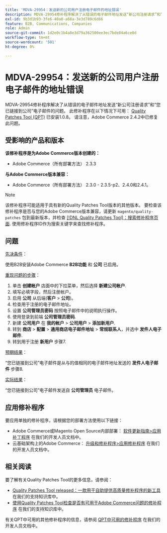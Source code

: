 ```yaml
---
title: 'MDVA-29954：发送新的公司用户注册电子邮件的地址错误'
description: MDVA-29954修补程序解决了从错误的电子邮件地址发送“新公司注册请求”和“您已链接到公司”电子邮件的问题。 安装[Quality Patches Tool (QPT)](/help/announcements/adobe-commerce-announcements/magento-quality-patches-released-new-tool-to-self-serve-quality-patches.md) 1.0.8后，即可使用此修补程序。 请注意，Adobe Commerce 2.4.2中已修复此问题。
exl-id: 9b3d1b93-3fe6-40a0-a68a-3e3d789c6d66
feature: B2B, Communications, Companies
role: Admin
source-git-commit: 1d2e0c1b4a8e3d79a362500ee3ec7bde84a6ce0d
workflow-type: tm+mt
source-wordcount: '501'
ht-degree: 0%

---
```


# MDVA-29954：发送新的公司用户注册电子邮件的地址错误

MDVA-29954修补程序解决了从错误的电子邮件地址发送“新公司注册请求”和“您已链接到公司”电子邮件的问题。 此修补程序在以下情况下可用： [Quality Patches Tool (QPT)](/help/announcements/adobe-commerce-announcements/magento-quality-patches-released-new-tool-to-self-serve-quality-patches.md) 已安装1.0.8。 请注意，Adobe Commerce 2.4.2中已修复此问题。

## 受影响的产品和版本

**该修补程序是为Adobe Commerce版本创建的：**

* Adobe Commerce（所有部署方法） 2.3.3

**与Adobe Commerce版本兼容：**

* Adobe Commerce（所有部署方法） 2.3.0 - 2.3.5-p2、2.4.0和2.4.1。

>[!NOTE]
>
>该修补程序可能适用于具有新的Quality Patches Tool版本的其他版本。 要检查该修补程序是否与您的Adobe Commerce版本兼容，请更新 `magento/quality-patches` 包到最新版本，并检查 [[!DNL Quality Patches Tool]：搜索修补程序页面](https://devdocs.magento.com/quality-patches/tool.html#patch-grid). 使用修补程序ID作为搜索关键字来查找修补程序。

## 问题

<u>先决条件</u>：

使用B2B安装Adobe Commerce **B2B功能** 和 **公司** 已启用。

<u>重现问题的步骤</u>：

1. 单击 **创建帐户** 店面中的下拉菜单，然后选择 **新建公司帐户**.
1. 填写必填字段，然后注册帐户。
1. 启用 **公司** 从后端(**客户** > **公司**)。
1. 检查用于注册的电子邮件地址。
1. 设置 **公司管理员密码** 按照电子邮件中的说明执行操作。
1. 使用登录到前端 **公司管理员密码**.
1. 新建 **公司用户** 在 **我的帐户** > **公司用户** > **添加新用户**.
1. 转到 **商店** > **配置** > **通用商店电子邮件地址** > **常规联系人**，并选中 **发件人电子邮件**.
1. 转到用于注册 **新用户** 步骤7.

<u>预期结果</u>：

“您已链接到公司”电子邮件是从与的值相同的电子邮件地址发送的 **发件人电子邮件** 步骤8.

<u>实际结果</u>：

“您已链接到公司”电子邮件发送自 **公司管理员** 电子邮件。

## 应用修补程序

要应用单独的修补程序，请根据您的部署方法使用以下链接：

* Adobe Commerce或Magento Open Source内部部署： [软件更新指南>应用补丁程序](https://devdocs.magento.com/guides/v2.4/comp-mgr/patching/mqp.html) 在我们的开发人员文档中。
* 云基础架构上的Adobe Commerce： [升级和修补程序>应用修补程序](https://devdocs.magento.com/cloud/project/project-patch.html) 在我们的开发人员文档中。

## 相关阅读

要了解有关Quality Patches Tool的更多信息，请参阅：

* [Quality Patches Tool released：一款用于自助提供高质量修补程序的新工具](/help/announcements/adobe-commerce-announcements/magento-quality-patches-released-new-tool-to-self-serve-quality-patches.md) 在我们的支持知识库中。
* [使用Quality Patches Tool检查是否有可用于Adobe Commerce问题的修补程序](/help/support-tools/patches-available-in-qpt-tool/check-patch-for-magento-issue-with-magento-quality-patches.md) 在我们的支持知识库中。

有关QPT中可用的其他修补程序的信息，请参阅 [QPT中可用的修补程序](https://devdocs.magento.com/quality-patches/tool.html#patch-grid) 在我们的开发人员文档中。
